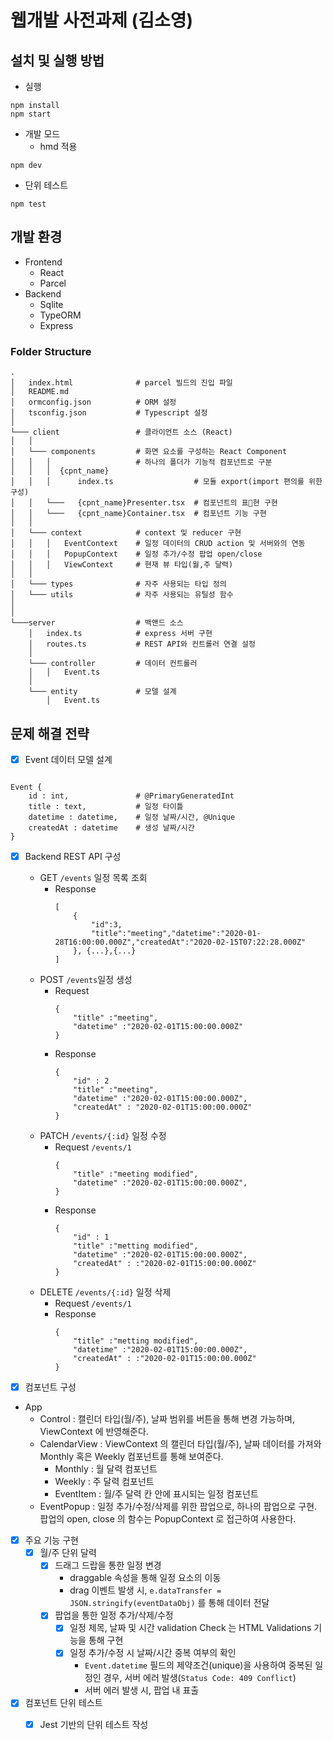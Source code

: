 # 웹개발 사전과제 (김소영)

## 설치 및 실행 방법
* 실행
```
npm install
npm start
```
* 개발 모드
    - hmd 적용
```
npm dev
```
* 단위 테스트
```
npm test
```

## 개발 환경 
* Frontend
    * React
    * Parcel 
* Backend
    * Sqlite
    * TypeORM
    * Express

### Folder Structure
```
.
│   index.html              # parcel 빌드의 진입 파일 
│   README.md               
│   ormconfig.json          # ORM 설정 
│   tsconfig.json           # Typescript 설정 
│
└─── client                 # 클라이언트 소스 (React) 
│   │
│   └─── components         # 화면 요소를 구성하는 React Component
│   │   │                   # 하나의 폴더가 기능적 컴포넌트로 구분
│   │   │  {cpnt_name}
│   │   │      index.ts                  # 모듈 export(import 편의를 위한 구성)
│   │   └───   {cpnt_name}Presenter.tsx  # 컴포넌트의 표현 구현
│   │   └───   {cpnt_name}Container.tsx  # 컴포넌트 기능 구현
│   │  
│   └─── context            # context 및 reducer 구현 
│   │   │   EventContext    # 일정 데이터의 CRUD action 및 서버와의 연동
│   │   │   PopupContext    # 일정 추가/수정 팝업 open/close
│   │   │   ViewContext     # 현재 뷰 타입(월,주 달력)
│   │   
│   └─── types              # 자주 사용되는 타입 정의 
│   └─── utils              # 자주 사용되는 유틸성 함수
│      
│   
└───server                  # 백앤드 소스
    │   index.ts            # express 서버 구현 
    │   routes.ts           # REST API와 컨트롤러 연결 설정 
    │  
    └─── controller         # 데이터 컨트롤러 
    │   │   Event.ts        
    │     
    └─── entity             # 모델 설계
        │   Event.ts        

```


## 문제 해결 전략 

* [x] Event 데이터 모델 설계 
<pre><code>
Event { 
    id : int,               # @PrimaryGeneratedInt
    title : text,           # 일정 타이틀
    datetime : datetime,    # 일정 날짜/시간, @Unique
    createdAt : datetime    # 생성 날짜/시간
}
</code></pre>

* [x] Backend REST API 구성 
    - GET  `/events` 일정 목록 조회
       - Response
            ```
            [
                {
                    "id":3,
                    "title":"meeting","datetime":"2020-01-28T16:00:00.000Z","createdAt":"2020-02-15T07:22:28.000Z"
                }, {...},{...}
            ]
            ```
    - POST `/events`일정 생성
        - Request
            ```
            {
                "title" :"meeting",
                "datetime" :"2020-02-01T15:00:00.000Z"
            }
            ```
        - Response
            ```
            {
                "id" : 2
                "title" :"meeting",
                "datetime" :"2020-02-01T15:00:00.000Z",
                "createdAt" : "2020-02-01T15:00:00.000Z"
            }
            ```
    - PATCH `/events/{:id}` 일정 수정
        - Request `/events/1`
            ```
            {
                "title" :"meeting modified",
                "datetime" :"2020-02-01T15:00:00.000Z",
            }
            ```
        - Response
            ```
            {
                "id" : 1
                "title" :"metting modified",
                "datetime" :"2020-02-01T15:00:00.000Z",
                "createdAt" : :"2020-02-01T15:00:00.000Z"
            }
            ```
    - DELETE `/events/{:id}` 일정 삭제
        - Request `/events/1`
        - Response
            ```
            {
                "title" :"metting modified",
                "datetime" :"2020-02-01T15:00:00.000Z",
                "createdAt" : :"2020-02-01T15:00:00.000Z"
            }
            ```

* [x] 컴포넌트 구성 
- App
    - Control : 캘린더 타입(월/주), 날짜 범위를 버튼을 통해 변경 가능하며, ViewContext 에 반영해준다. 
    - CalendarView : ViewContext 의 캘린더 타입(월/주), 날짜 데이터를 가져와 Monthly 혹은 Weekly 컴포넌트를 통해 보여준다.  
        - Monthly : 월 달력 컴포넌트
        - Weekly : 주 달력 컴포넌트 
        - EventItem : 월/주 달력 칸 안에 표시되는 일정 컴포넌트
    - EventPopup : 일정 추가/수정/삭제를 위한 팝업으로, 하나의 팝업으로 구현. 팝업의 open, close 의 함수는 PopupContext 로 접근하여 사용한다. 

* [x] 주요 기능 구현 
    - [x] 월/주 단위 달력
        - [x] 드래그 드랍을 통한 일정 변경 
            - draggable 속성을 통해 일정 요소의 이동
            - drag 이벤트 발생 시, `e.dataTransfer = JSON.stringify(eventDataObj)` 를 통해 데이터 전달
        - [x] 팝업을 통한 일정 추가/삭제/수정
            - [x] 일정 제목, 날짜 및 시간 validation Check 는 HTML Validations 기능을 통해 구현
            - [x] 일정 추가/수정 시 날짜/시간 중복 여부의 확인
                - `Event.datetime` 필드의 제약조건(unique)을 사용하여 중복된 일정인 경우, 서버 에러 발생(`Status Code: 409 Conflict`)
                - 서버 에러 발생 시, 팝업 내 표출

* [x] 컴포넌트 단위 테스트 
    - [x] Jest 기반의 단위 테스트 작성



